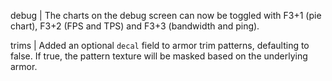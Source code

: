 debug | The charts on the debug screen can now be toggled with F3+1 (pie chart), F3+2 (FPS and TPS) and F3+3 (bandwidth and ping).

trims | Added an optional `decal` field to armor trim patterns, defaulting to false. If true, the pattern texture will be masked based on the underlying armor.
